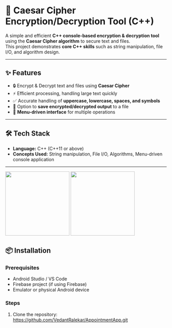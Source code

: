 # 🔐 Caesar Cipher Encryption/Decryption Tool (C++)

A simple and efficient **C++ console-based encryption & decryption tool** using the **Caesar Cipher algorithm** to secure text and files.  
This project demonstrates **core C++ skills** such as string manipulation, file I/O, and algorithm design.  

---

## ✨ Features
- 🔒 Encrypt & Decrypt text and files using **Caesar Cipher**  
- ⚡ Efficient processing, handling large text quickly  
- ✅ Accurate handling of **uppercase, lowercase, spaces, and symbols**  
- 💾 Option to **save encrypted/decrypted output** to a file  
- 🎯 **Menu-driven interface** for multiple operations  

---

## 🛠️ Tech Stack
- **Language:** C++ (C++11 or above)  
- **Concepts Used:** String manipulation, File I/O, Algorithms, Menu-driven console application  

---

<p float="left">
   <img src="https://github.com/VedantRalekar/AppointmentApp/blob/a3e759b39b6d72dd8032ac6eb5c788242ba8efd5/introactivity.png" width="200"/>
  <img src="https://github.com/VedantRalekar/AppointmentApp/blob/6b50e2b3de069258671a6f5795a1aea8c660878d/signup.png" width="200"/>
</p>

## 📦 Installation

### Prerequisites
- Android Studio / VS Code
- Firebase project (if using Firebase)
- Emulator or physical Android device

### Steps
1. Clone the repository:
https://github.com/VedantRalekar/AppointmentApp.git
       
